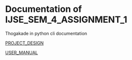 # Documentation of IJSE_SEM_4_ASSIGNMENT_1

Thogakade in python cli documentation

[PROJECT_DESIGN](https://github.com/Hashen110/IJSE_SEM_4_ASSIGNMENT_1/blob/main/docs/PROJECT_DESIGN.md)

[USER_MANUAL](https://github.com/Hashen110/IJSE_SEM_4_ASSIGNMENT_1/blob/main/docs/USER_MANUAL.md)
